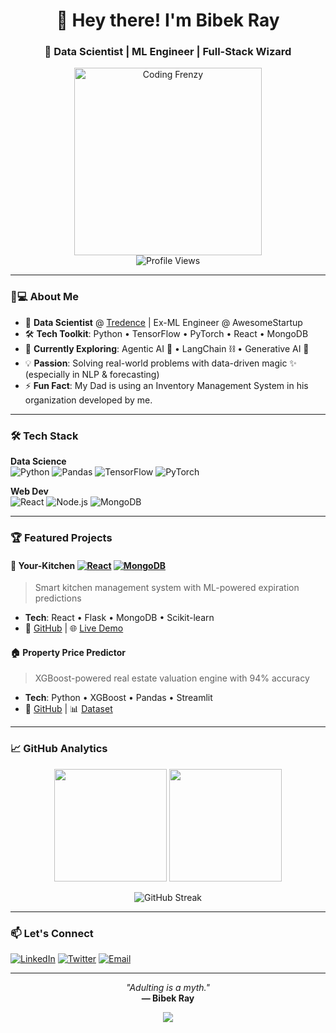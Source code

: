 <!-- README.md -->

<h1 align="center">👋 Hey there! I'm Bibek Ray</h1>
<h3 align="center">🚀 Data Scientist | ML Engineer | Full-Stack Wizard</h3>

<p align="center">
  <img src="https://media.giphy.com/media/L8K62iTDkzGX6/giphy.gif" width="300" alt="Coding Frenzy"/>
  <br/>
  <img src="https://komarev.com/ghpvc/?username=Bibek-Ray&color=dc143c" alt="Profile Views"/>
</p>

---

### 🧑💻 About Me
- 🔭 **Data Scientist** @ <a href="https://www.tredence.com/">Tredence</a> | Ex-ML Engineer @ AwesomeStartup
- 🛠️ **Tech Toolkit**: Python • TensorFlow • PyTorch • React • MongoDB
- 🌱 **Currently Exploring**: Agentic AI 🤖 • LangChain ⛓️ • Generative AI 🎨
- 💡 **Passion**: Solving real-world problems with data-driven magic ✨ (especially in NLP & forecasting)
- ⚡ **Fun Fact**: My Dad is using an Inventory Management System in his organization developed by me.

---

### 🛠️ Tech Stack

**Data Science**  
![Python](https://img.shields.io/badge/Python-3776AB?style=flat&logo=python&logoColor=white)
![Pandas](https://img.shields.io/badge/Pandas-150458?style=flat&logo=pandas&logoColor=white)
![TensorFlow](https://img.shields.io/badge/TensorFlow-FF6F00?style=flat&logo=tensorflow&logoColor=white)
![PyTorch](https://img.shields.io/badge/PyTorch-EE4C2C?style=flat&logo=pytorch&logoColor=white)

**Web Dev**  
![React](https://img.shields.io/badge/React-61DAFB?style=flat&logo=react&logoColor=black)
![Node.js](https://img.shields.io/badge/Node.js-339933?style=flat&logo=nodedotjs&logoColor=white)
![MongoDB](https://img.shields.io/badge/MongoDB-47A248?style=flat&logo=mongodb&logoColor=white)

---

### 🏆 Featured Projects

#### 🍳 Your-Kitchen [![React](https://img.shields.io/badge/React-20232A?style=flat&logo=react)](https://reactjs.org/) [![MongoDB](https://img.shields.io/badge/MongoDB-47A248?style=flat&logo=mongodb)](https://www.mongodb.com/)
> Smart kitchen management system with ML-powered expiration predictions
- **Tech**: React • Flask • MongoDB • Scikit-learn
- 📂 [GitHub](https://github.com/Bibek-Ray/Your-Kitchen) | 🌐 [Live Demo](https://your-kitchen.onrender.com/)

#### 🏠 Property Price Predictor 
> XGBoost-powered real estate valuation engine with 94% accuracy
- **Tech**: Python • XGBoost • Pandas • Streamlit
- 📂 [GitHub](https://github.com/Bibek-Ray/Property-Price-Predictor) | 📊 [Dataset](https://www.kaggle.com/datasets/...)

---

### 📈 GitHub Analytics

<p align="center">
  <img height="180em" src="https://github-readme-stats.vercel.app/api?username=Bibek-Ray&show_icons=true&theme=radical&hide_border=true&count_private=true"/>
  <img height="180em" src="https://github-readme-stats.vercel.app/api/top-langs/?username=Bibek-Ray&layout=compact&theme=radical&hide_border=true"/>
</p>

<p align="center">
  <img src="https://github-readme-streak-stats.herokuapp.com/?user=Bibek-Ray&theme=radical&hide_border=true" alt="GitHub Streak"/>
</p>

---

### 📫 Let's Connect

[![LinkedIn](https://img.shields.io/badge/LinkedIn-Connect%20Professionally-blue?style=for-the-badge&logo=linkedin)](https://www.linkedin.com/in/bibek-ray-061727220/)
[![Twitter](https://img.shields.io/badge/Twitter-Follow%20for%20memes-black?style=for-the-badge&logo=twitter)](https://twitter.com/major_ray291)
[![Email](https://img.shields.io/badge/Email-Say%20Hi!-red?style=for-the-badge&logo=gmail)](mailto:bibekray.dec@gmail.com)

---

<p align="center">
  <i>"Adulting is a myth."</i><br>
  <b>— Bibek Ray</b>
</p>

<p align="center">
  <a href="https://github.com/Bibek-Ray?tab=repositories">
    <img src="https://img.shields.io/badge/Explore-More%20Projects-8A2BE2?style=for-the-badge"/>
  </a>
</p>
